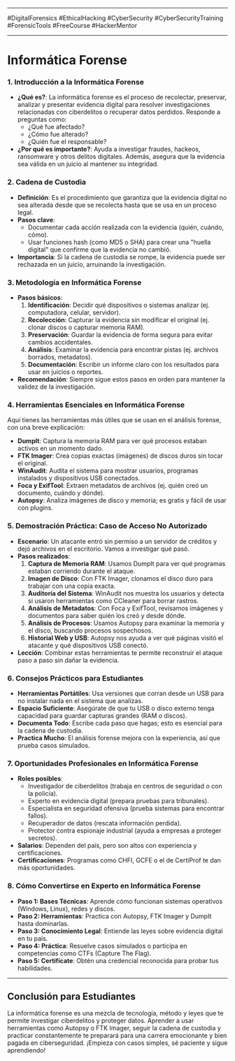 
---

#DigitalForensics #EthicalHacking #CyberSecurity #CyberSecurityTraining #ForensicTools #FreeCourse #HackerMentor

---
# Informática Forense

### **1. Introducción a la Informática Forense**
- **¿Qué es?**: La informática forense es el proceso de recolectar, preservar, analizar y presentar evidencia digital para resolver investigaciones relacionadas con ciberdelitos o recuperar datos perdidos. Responde a preguntas como:
  - ¿Qué fue afectado?
  - ¿Cómo fue alterado?
  - ¿Quién fue el responsable?
- **¿Por qué es importante?**: Ayuda a investigar fraudes, hackeos, ransomware y otros delitos digitales. Además, asegura que la evidencia sea válida en un juicio al mantener su integridad.

### **2. Cadena de Custodia**
- **Definición**: Es el procedimiento que garantiza que la evidencia digital no sea alterada desde que se recolecta hasta que se usa en un proceso legal.
- **Pasos clave**:
  - Documentar cada acción realizada con la evidencia (quién, cuándo, cómo).
  - Usar funciones hash (como MD5 o SHA) para crear una "huella digital" que confirme que la evidencia no cambió.
- **Importancia**: Si la cadena de custodia se rompe, la evidencia puede ser rechazada en un juicio, arruinando la investigación.

### **3. Metodología en Informática Forense**
- **Pasos básicos**:
  1. **Identificación**: Decidir qué dispositivos o sistemas analizar (ej. computadora, celular, servidor).
  2. **Recolección**: Capturar la evidencia sin modificar el original (ej. clonar discos o capturar memoria RAM).
  3. **Preservación**: Guardar la evidencia de forma segura para evitar cambios accidentales.
  4. **Análisis**: Examinar la evidencia para encontrar pistas (ej. archivos borrados, metadatos).
  5. **Documentación**: Escribir un informe claro con los resultados para usar en juicios o reportes.
- **Recomendación**: Siempre sigue estos pasos en orden para mantener la validez de la investigación.

### **4. Herramientas Esenciales en Informática Forense**
Aquí tienes las herramientas más útiles que se usan en el análisis forense, con una breve explicación:
- **DumpIt**: Captura la memoria RAM para ver qué procesos estaban activos en un momento dado.
- **FTK Imager**: Crea copias exactas (imágenes) de discos duros sin tocar el original.
- **WinAudit**: Audita el sistema para mostrar usuarios, programas instalados y dispositivos USB conectados.
- **Foca y ExifTool**: Extraen metadatos de archivos (ej. quién creó un documento, cuándo y dónde).
- **Autopsy**: Analiza imágenes de disco y memoria; es gratis y fácil de usar con plugins.

### **5. Demostración Práctica: Caso de Acceso No Autorizado**
- **Escenario**: Un atacante entró sin permiso a un servidor de créditos y dejó archivos en el escritorio. Vamos a investigar qué pasó.
- **Pasos realizados**:
  1. **Captura de Memoria RAM**: Usamos DumpIt para ver qué programas estaban corriendo durante el ataque.
  2. **Imagen de Disco**: Con FTK Imager, clonamos el disco duro para trabajar con una copia exacta.
  3. **Auditoría del Sistema**: WinAudit nos muestra los usuarios y detecta si usaron herramientas como CCleaner para borrar rastros.
  4. **Análisis de Metadatos**: Con Foca y ExifTool, revisamos imágenes y documentos para saber quién los creó y desde dónde.
  5. **Análisis de Procesos**: Usamos Autopsy para examinar la memoria y el disco, buscando procesos sospechosos.
  6. **Historial Web y USB**: Autopsy nos ayuda a ver qué páginas visitó el atacante y qué dispositivos USB conectó.
- **Lección**: Combinar estas herramientas te permite reconstruir el ataque paso a paso sin dañar la evidencia.

### **6. Consejos Prácticos para Estudiantes**
- **Herramientas Portátiles**: Usa versiones que corran desde un USB para no instalar nada en el sistema que analizas.
- **Espacio Suficiente**: Asegúrate de que tu USB o disco externo tenga capacidad para guardar capturas grandes (RAM o discos).
- **Documenta Todo**: Escribe cada paso que hagas; esto es esencial para la cadena de custodia.
- **Practica Mucho**: El análisis forense mejora con la experiencia, así que prueba casos simulados.

### **7. Oportunidades Profesionales en Informática Forense**
- **Roles posibles**:
  - Investigador de ciberdelitos (trabaja en centros de seguridad o con la policía).
  - Experto en evidencia digital (prepara pruebas para tribunales).
  - Especialista en seguridad ofensiva (prueba sistemas para encontrar fallos).
  - Recuperador de datos (rescata información perdida).
  - Protector contra espionaje industrial (ayuda a empresas a proteger secretos).
- **Salarios**: Dependen del país, pero son altos con experiencia y certificaciones.
- **Certificaciones**: Programas como CHFI, GCFE o el de CertiProf te dan más oportunidades.

### **8. Cómo Convertirse en Experto en Informática Forense**
- **Paso 1: Bases Técnicas**: Aprende cómo funcionan sistemas operativos (Windows, Linux), redes y discos.
- **Paso 2: Herramientas**: Practica con Autopsy, FTK Imager y DumpIt hasta dominarlas.
- **Paso 3: Conocimiento Legal**: Entiende las leyes sobre evidencia digital en tu país.
- **Paso 4: Práctica**: Resuelve casos simulados o participa en competencias como CTFs (Capture The Flag).
- **Paso 5: Certifícate**: Obtén una credencial reconocida para probar tus habilidades.

---

## **Conclusión para Estudiantes**
La informática forense es una mezcla de tecnología, método y leyes que te permite investigar ciberdelitos y proteger datos. Aprender a usar herramientas como Autopsy o FTK Imager, seguir la cadena de custodia y practicar constantemente te preparará para una carrera emocionante y bien pagada en ciberseguridad. ¡Empieza con casos simples, sé paciente y sigue aprendiendo!